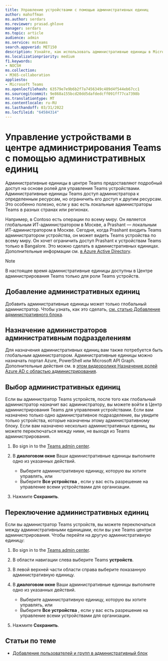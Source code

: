 ```yaml
---
title: Управление устройствами с помощью административных единиц
author: mahoffman
ms.author: serdars
ms.reviewer: prasad.ghlove
manager: serdars
ms.topic: article
audience: admin
ms.service: msteams
search.appverid: MET150
description: Узнайте, как использовать административные единицы в Microsoft Teams
ms.localizationpriority: medium
f1.keywords:
- NOCSH
ms.collection:
- M365-collaboration
appliesto:
- Microsoft Teams
ms.openlocfilehash: 63579e7e9b6b2f7a7456349c489d4f544eb67cc1
ms.sourcegitcommit: 9e868a155bcd20dd5dafdedcff091ff77ca7398b
ms.translationtype: MT
ms.contentlocale: ru-RU
ms.lasthandoff: 03/31/2022
ms.locfileid: "64584314"
---
```

# <a name="manage-devices-in-the-teams-admin-center-with-administrative-units"></a>Управление устройствами в центре администрирования Teams с помощью административных единиц

Административные единицы в центре Teams предоставляют подробный доступ на основе ролей для управления Teams устройствами. Административные единицы Teams доступ администратора к определенным ресурсам, но ограничить его доступ к другим ресурсам. Это особенно полезно, если у вас есть локальные администраторы Teams в разных странах или регионах.

Например, в Contoso есть операции по всему миру. Он является глобальным ИТ-администратором в Москве, а Prashant — локальным ИТ-администратором в Москве. Сегодня, когда Prashant входить Teams администратором устройства, он может видеть Teams устройства по всему миру. Он хочет ограничить доступ Prashant к устройствам Teams только в Bangalore. Это можно сделать в административных единицах. Дополнительные информации см. [в Azure Active Directory](/azure/active-directory/roles/administrative-units).

> [!NOTE]
> В настоящее время административные единицы доступны в Центре администрирования Teams только для роли Teams устройств.

## <a name="add-administrative-units"></a>Добавление административных единиц

Добавить административные единицы может только глобальный администратор. Чтобы узнать, как это сделать, [см. статью Добавление административного блока](/azure/active-directory/roles/admin-units-manage#add-an-administrative-unit).

## <a name="assign-admins-to-administrative-units"></a>Назначение администраторов административным подразделениям

Для назначения административных единиц вам также потребуется быть глобальным администратором. Административные единицы можно назначать портал Azure, PowerShell или Microsoft API Graph. Дополнительные действия см. в [этом видеоролике Назначение ролей Azure AD с областью администрирования](/azure/active-directory/roles/admin-units-assign-roles).

## <a name="select-administrative-units"></a>Выбор административных единиц

Если вы администратор Teams устройств, после того как глобальный администратор назначит вас администратору, вы можете войти в Центр администрирования Teams для управления устройствами. Если вам назначено только одно административное подразделение, вы увидите только устройства, которые назначены этому административному блоку. Если вам назначено несколько административных единиц, вы можете переключаться между ними, не выходя из Teams администрирования. 

1. Во sign in to the [Teams admin center](https://go.microsoft.com/fwlink/p/?linkid=2024339).

2. В **диалоговом окне** Ваши административные единицы выполните одно из указанных действий.
    - Выберите административную единицу, которую вы хотите управлять, или 
    - Выберите **Все устройства** , если у вас есть разрешение на управление всеми устройствами для организации.

3. Нажмите **Сохранить**.

## <a name="switch-administrative-units"></a>Переключение административных единиц

Если вы администратор Teams устройств, вы можете переключаться между административными единицами, если вы уже Teams центре администрирования. Чтобы перейти на другую административную единицу:

1. Во sign in to the [Teams admin center](https://go.microsoft.com/fwlink/p/?linkid=2024339).

2. В области навигации слева выберите Teams **устройств**.

3. В левой верхней части области справа выберите показанную административную единицу.

4. В **диалоговом окне** Ваши административные единицы выполните одно из указанных действий.
    - Выберите административную единицу, которую вы хотите управлять, или 
    - Выберите **Все устройства** , если у вас есть разрешение на управление всеми устройствами для организации.

5. Нажмите **Сохранить**.

## <a name="related-topics"></a>Статьи по теме

- [Добавление пользователей и групп в административный блок](/azure/active-directory/roles/admin-units-members-add)
